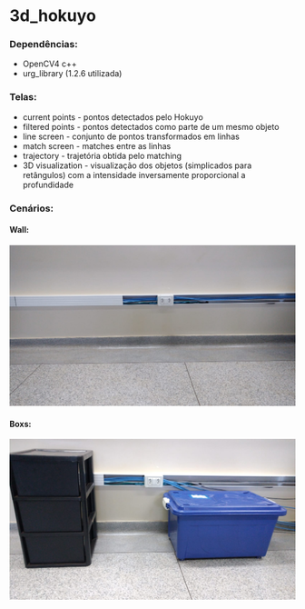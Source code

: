 # 3d_hokuyo


### Dependências:
- OpenCV4 c++
- urg_library (1.2.6 utilizada)


### Telas:
- current points - pontos detectados pelo Hokuyo
- filtered points - pontos detectados como parte de um mesmo objeto
- line screen - conjunto de pontos transformados em linhas
- match screen - matches entre as linhas
- trajectory - trajetória obtida pelo matching
- 3D visualization - visualização dos objetos (simplicados para retângulos) com a intensidade inversamente proporcional a profundidade

### Cenários:
#### Wall:
![alt text](https://github.com/Gabriel-SGama/3d_hokuyo/blob/main/imgs/wall.jpeg?raw=true, "Wall")

#### Boxs:
![alt text](https://github.com/Gabriel-SGama/3d_hokuyo/blob/main/imgs/boxs.jpeg?raw=true, "Wall")
